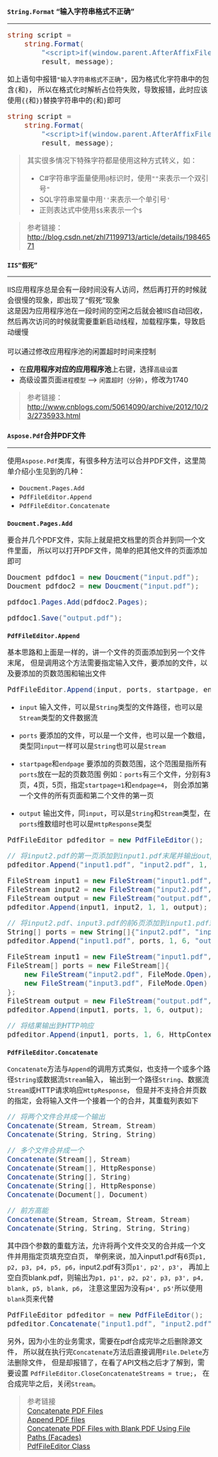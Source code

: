 <link rel="stylesheet" href="../node_modules/bootstrap/dist/css/bootstrap.css">
<style>
    body {
        margin: 0 200px;
    }
    * {
        font-size: 16px;
    }
</style>

## `String.Format` “输入字符串格式不正确”

---

```cs
string script =
    string.Format(
        "<script>if(window.parent.AfterAffixFile){ window.parent.AfterAffixFile('{0}', '{1}'); }</script>",
        result, message);
```

如上语句中报错`"输入字符串格式不正确"`，因为格式化字符串中的包含`{`和`}`，
所以在格式化时解析占位符失败，导致报错，此时应该使用`{{`和`}}`替换字符串中的`{`和`}`即可

```cs
string script =
    string.Format(
        "<script>if(window.parent.AfterAffixFile){{ window.parent.AfterAffixFile('{0}', '{1}'); }}</script>",
        result, message);
```

> 其实很多情况下特殊字符都是使用这种方式转义，如：
> 
>  - C#字符串字面量使用`@`标识时，使用`""`来表示一个双引号`"`
>  - SQL字符串常量中用`''`来表示一个单引号`'`
>  - 正则表达式中使用`$$`来表示一个`$`

<!-- -->

> 参考链接：<http://blog.csdn.net/zhl71199713/article/details/19846571>


## `IIS“假死”`

---

IIS应用程序总是会有一段时间没有人访问，然后再打开的时候就会很慢的现象，即出现了“假死”现象  
这是因为应用程序池在一段时间的空闲之后就会被IIS自动回收，
然后再次访问的时候就需要重新启动线程，加载程序集，导致启动缓慢  
\
可以通过修改应用程序池的闲置超时时间来控制
 - 在**应用程序对应的应用程序池**上右键，选择`高级设置`
 - 高级设置页面`进程模型` --> `闲置超时（分钟）`，修改为1740

> 参考链接：<http://www.cnblogs.com/50614090/archive/2012/10/23/2735933.html>

## `Aspose.Pdf`合并PDF文件

---

使用`Aspose.Pdf`类库，有很多种方法可以合并PDF文件，这里简单介绍小生见到的几种：

 - `Doucment.Pages.Add`
 - `PdfFileEditor.Append`
 - `PdfFileEditor.Concatenate`

### `Doucment.Pages.Add`

要合并几个PDF文件，实际上就是把文档里的页合并到同一个文件里面，
所以可以打开PDF文件，简单的把其他文件的页面添加即可

```cs
Doucment pdfdoc1 = new Doucment("input.pdf");
Doucment pdfdoc2 = new Doucment("input.pdf");

pdfdoc1.Pages.Add(pdfdoc2.Pages);

pdfdoc1.Save("output.pdf");
```

### `PdfFileEditor.Append`

基本思路和上面是一样的，讲一个文件的页面添加到另一个文件末尾，
但是调用这个方法需要指定输入文件，要添加的文件，以及要添加的页数范围和输出文件

```cs
PdfFileEditor.Append(input, ports, startpage, endpage, output)
```

 - `input` 输入文件，可以是`String`类型的文件路径，也可以是`Stream`类型的文件数据流

 - `ports` 要添加的文件，可以是一个文件，也可以是一个数组，类型同`input`一样可以是`String`也可以是`Stream`

 - `startpage`和`endpage` 要添加的页数范围，这个范围是指所有`ports`放在一起的页数范围
   例如：`ports`有三个文件，分别有3页，4页，5页，指定`startpage=1`和`endpage=4`，
   则会添加第一个文件的所有页面和第二个文件的第一页

 - `output` 输出文件，同`input`，可以是`String`和`Stream`类型，在`ports`维数组时也可以是`HttpResponse`类型

```cs
PdfFileEditor pdfeditor = new PdfFileEditor();

// 将input2.pdf的第一页添加到input1.pdf末尾并输出output.pdf
pdfeditor.Append("input1.pdf", "input2.pdf", 1, 1, "output.pdf");

FileStream input1 = new FileStream("input1.pdf", FileMode.Open);
FileStream input2 = new FileStream("input2.pdf", FileMode.Open);
FileStream output = new FileStream("output.pdf", FileMode.Open);
pdfeditor.Append(input1, input2, 1, 1, output);

// 将input2.pdf、input3.pdf的前6页添加到input1.pdf末尾并输出output.pdf
String[] ports = new String[]{"input2.pdf", "input3.pdf"};
pdfeditor.Append("input1.pdf", ports, 1, 6, "output.pdf");

FileStream input1 = new FileStream("input1.pdf", FileMode.Open);
FileStream[] ports = new FileStream[]{
    new FileStream("input2.pdf", FileMode.Open),
    new FileStream("input3.pdf", FileMode.Open)
};
FileStream output = new FileStream("output.pdf", FileMode.Open);
pdfeditor.Append(input1, ports, 1, 6, output);

// 将结果输出到HTTP响应
pdfeditor.Append(input1, ports, 1, 6, HttpContext.Current.Response);
```

### `PdfFileEditor.Concatenate`

`Concatenate`方法与`Append`的调用方式类似，也支持一个或多个路径`String`或数据流`Stream`输入，
输出到一个路径`String`、数据流`Stream`或HTTP请求响应`HttpResponse`，
但是并不支持合并页数的指定，会将输入文件一个接着一个的合并，其重载列表如下

```cs
// 将两个文件合并成一个输出
Concatenate(Stream, Stream, Stream)
Concatenate(String, String, String)

// 多个文件合并成一个
Concatenate(Stream[], Stream)
Concatenate(Stream[], HttpResponse)
Concatenate(String[], String)
Concatenate(String[], HttpResponse)
Concatenate(Document[], Document)

// 前方高能
Concatenate(Stream, Stream, Stream, Stream)
Concatenate(String, String, String, String)
```

其中四个参数的重载方法，允许将两个文件交叉的合并成一个文件并用指定页填充空白页，
举例来说，加入input1.pdf有6页`p1, p2, p3, p4, p5, p6`，input2.pdf有3页`p1', p2', p3'`，
再加上空白页blank.pdf，则输出为`p1, p1', p2, p2', p3, p3', p4, blank, p5, blank, p6`，
注意这里因为没有`p4', p5'`所以使用`blank`页来代替

```cs
PdfFileEditor pdfeditor = new PdfFileEditor();
pdfeditor.Concatenate("input1.pdf", "input2.pdf", "blank.pdf", "output.pdf");
```

另外，因为小生的业务需求，需要在pdf合成完毕之后删除源文件，
所以就在执行完`Concatenate`方法后直接调用`File.Delete`方法删除文件，
但是却报错了，在看了API文档之后才了解到，需要设置
`PdfFileEditor.CloseConcatenateStreams = true;`，
在合成完毕之后，关闭`Stream`。

> 参考链接  
> [Concatenate PDF Files](http://www.aspose.com/docs/display/pdfnet/Concatenate+PDF+Files)  
> [Append PDF files](http://www.aspose.com/docs/display/pdfnet/Append+PDF+files)  
> [Concatenate PDF Files with Blank PDF Using File Paths (Facades)](http://www.aspose.com/docs/display/pdfnet/Concatenate+PDF+Files+with+Blank+PDF+Using+File+Paths+%28Facades%29)  
> [PdfFileEditor Class](http://www.aspose.com/api/net/pdf/aspose.pdf.facades/pdffileeditor)

